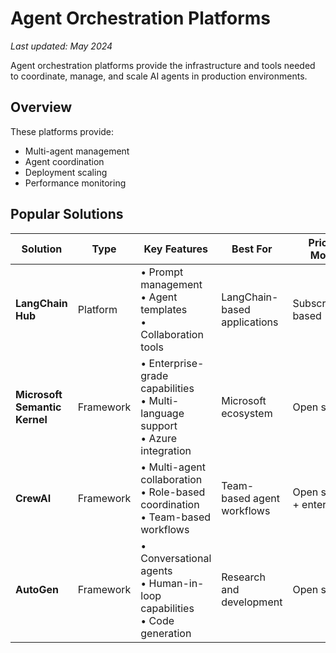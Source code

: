 # Agent Orchestration Platforms

*Last updated: May 2024*

Agent orchestration platforms provide the infrastructure and tools needed to coordinate, manage, and scale AI agents in production environments.

## Overview

These platforms provide:
- Multi-agent management
- Agent coordination
- Deployment scaling
- Performance monitoring

## Popular Solutions

| Solution | Type | Key Features | Best For | Pricing Model |
|----------|------|--------------|-----------|---------------|
| **LangChain Hub** | Platform | • Prompt management<br>• Agent templates<br>• Collaboration tools | LangChain-based applications | Subscription-based |
| **Microsoft Semantic Kernel** | Framework | • Enterprise-grade capabilities<br>• Multi-language support<br>• Azure integration | Microsoft ecosystem | Open source |
| **CrewAI** | Framework | • Multi-agent collaboration<br>• Role-based coordination<br>• Team-based workflows | Team-based agent workflows | Open source + enterprise |
| **AutoGen** | Framework | • Conversational agents<br>• Human-in-loop capabilities<br>• Code generation | Research and development | Open source | 